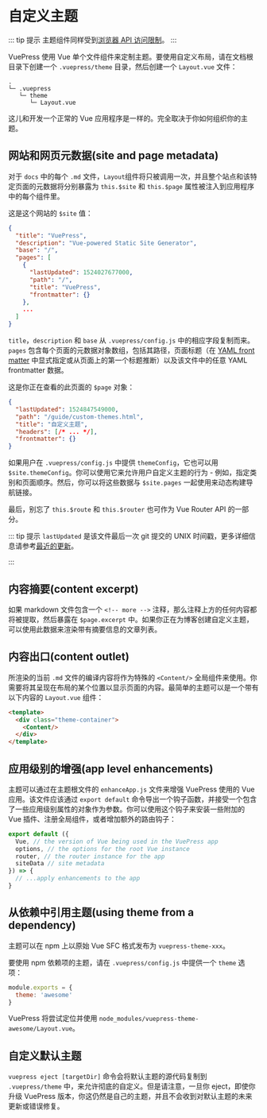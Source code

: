 # 自定义主题

::: tip 提示
主题组件同样受到[浏览器 API 访问限制](./using-vue.md#browser-api-access-restrictions)。
:::

VuePress 使用 Vue 单个文件组件来定制主题。要使用自定义布局，请在文档根目录下创建一个 `.vuepress/theme` 目录，然后创建一个 `Layout.vue` 文件：

```
.
└─ .vuepress
   └─ theme
      └─ Layout.vue
```

这儿和开发一个正常的 Vue 应用程序是一样的。完全取决于你如何组织你的主题。

## 网站和网页元数据(site and page metadata)

对于 `docs` 中的每个 `.md` 文件，`Layout`组件将只被调用一次，并且整个站点和该特定页面的元数据将分别暴露为 `this.$site` 和 `this.$page` 属性被注入到应用程序中的每个组件里。

这是这个网站的 `$site` 值：

``` json
{
  "title": "VuePress",
  "description": "Vue-powered Static Site Generator",
  "base": "/",
  "pages": [
    {
      "lastUpdated": 1524027677000,
      "path": "/",
      "title": "VuePress",
      "frontmatter": {}
    },
    ...
  ]
}
```

`title`，`description` 和 `base` 从 `.vuepress/config.js` 中的相应字段复制而来。 `pages` 包含每个页面的元数据对象数组，包括其路径，页面标题（在 [YAML front matter](./markdown.html#yaml-front-matter) 中显式指定或从页面上的第一个标题推断）以及该文件中的任意 YAML frontmatter 数据。

这是你正在查看的此页面的 `$page` 对象：

``` json
{
  "lastUpdated": 1524847549000,
  "path": "/guide/custom-themes.html",
  "title": "自定义主题",
  "headers": [/* ... */],
  "frontmatter": {}
}
```

如果用户在 `.vuepress/config.js` 中提供 `themeConfig`，它也可以用 `$site.themeConfig`。你可以使用它来允许用户自定义主题的行为 - 例如，指定类别和页面顺序。然后，你可以将这些数据与 `$site.pages` 一起使用来动态构建导航链接。

最后，别忘了 `this.$route` 和 `this.$router` 也可作为 Vue Router API 的一部分。

::: tip 提示
`lastUpdated` 是该文件最后一次 git 提交的 UNIX 时间戳，更多详细信息请参考[最近的更新](../default-theme-config/#last-updated)。

:::

## 内容摘要(content excerpt)

如果 markdown 文件包含一个 `<!-- more -->` 注释，那么注释上方的任何内容都将被提取，然后暴露在 `$page.excerpt` 中。如果你正在为博客创建自定义主题，可以使用此数据来渲染带有摘要信息的文章列表。

## 内容出口(content outlet)

所渲染的当前 `.md` 文件的编译内容将作为特殊的 `<Content/>` 全局组件来使用。你需要将其呈现在布局的某个位置以显示页面的内容。最简单的主题可以是一个带有以下内容的 `Layout.vue` 组件：

``` html
<template>
  <div class="theme-container">
    <Content/>
  </div>
</template>
```

## 应用级别的增强(app level enhancements)

主题可以通过在主题根文件的 `enhanceApp.js` 文件来增强 VuePress 使用的 Vue 应用。该文件应该通过 `export default` 命令导出一个钩子函数，并接受一个包含了一些应用级别属性的对象作为参数。你可以使用这个钩子来安装一些附加的 Vue 插件、注册全局组件，或者增加额外的路由钩子：

``` js
export default ({
  Vue, // the version of Vue being used in the VuePress app
  options, // the options for the root Vue instance
  router, // the router instance for the app
  siteData // site metadata
}) => {
  // ...apply enhancements to the app
}
```

## 从依赖中引用主题(using theme from a dependency)

主题可以在 npm 上以原始 Vue SFC 格式发布为 `vuepress-theme-xxx`。

要使用 npm 依赖项的主题，请在 `.vuepress/config.js` 中提供一个 `theme` 选项：

``` js
module.exports = {
  theme: 'awesome'
}
```

VuePress 将尝试定位并使用 `node_modules/vuepress-theme-awesome/Layout.vue`。

## 自定义默认主题

`vuepress eject [targetDir]` 命令会将默认主题的源代码复制到 `.vuepress/theme` 中，来允许彻底的自定义。但是请注意，一旦你 eject，即使你升级 VuePress 版本，你这仍然是自己的主题，并且不会收到对默认主题的未来更新或错误修复。
